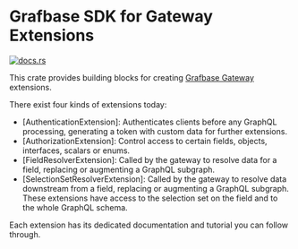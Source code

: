 # Grafbase SDK for Gateway Extensions

[![docs.rs](https://img.shields.io/docsrs/grafbase-sdk)](https://docs.rs/grafbase-sdk)

This crate provides building blocks for creating [Grafbase Gateway](https://grafbase.com/docs/reference/gateway/installation) extensions.

There exist four kinds of extensions today:

- [AuthenticationExtension]: Authenticates clients before any GraphQL processing, generating a token with custom data for further extensions.
- [AuthorizationExtension]: Control access to certain fields, objects, interfaces, scalars or enums.
- [FieldResolverExtension]: Called by the gateway to resolve data for a field, replacing or augmenting a GraphQL subgraph.
- [SelectionSetResolverExtension]: Called by the gateway to resolve data downstream from a field, replacing or augmenting a GraphQL subgraph. These extensions have access to the selection set on the field and to the whole GraphQL schema.

Each extension has its dedicated documentation and tutorial you can follow through.
